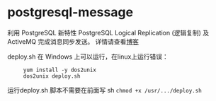 # postgresql-message
  利用 PostgreSQL 新特性 PostgreSQL Logical Replication (逻辑复制) 及 ActiveMQ 完成消息同步发送。
  详情请查看[博客](https://xiayutian11.github.io/)
  
  
deploy.sh 在 Windows 上可以运行，在linux上运行错误：
   ```
        yum install -y dos2unix
        dos2unix deploy.sh
   ```

运行deploy.sh 脚本不需要在前面写 sh
    ```
        chmod +x /usr/.../deploy.sh
    ```



 
    
   
